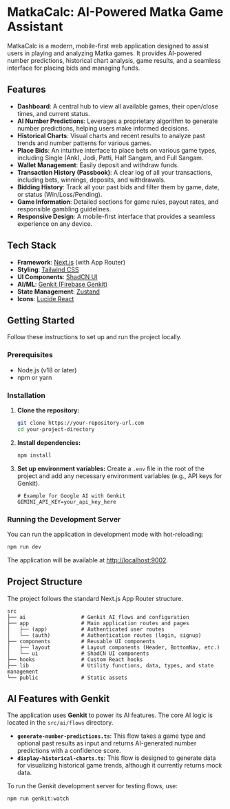 # MatkaCalc: AI-Powered Matka Game Assistant

MatkaCalc is a modern, mobile-first web application designed to assist users in playing and analyzing Matka games. It provides AI-powered number predictions, historical chart analysis, game results, and a seamless interface for placing bids and managing funds.

## Features

- **Dashboard**: A central hub to view all available games, their open/close times, and current status.
- **AI Number Predictions**: Leverages a proprietary algorithm to generate number predictions, helping users make informed decisions.
- **Historical Charts**: Visual charts and recent results to analyze past trends and number patterns for various games.
- **Place Bids**: An intuitive interface to place bets on various game types, including Single (Ank), Jodi, Patti, Half Sangam, and Full Sangam.
- **Wallet Management**: Easily deposit and withdraw funds.
- **Transaction History (Passbook)**: A clear log of all your transactions, including bets, winnings, deposits, and withdrawals.
- **Bidding History**: Track all your past bids and filter them by game, date, or status (Win/Loss/Pending).
- **Game Information**: Detailed sections for game rules, payout rates, and responsible gambling guidelines.
- **Responsive Design**: A mobile-first interface that provides a seamless experience on any device.

## Tech Stack

- **Framework**: [Next.js](https://nextjs.org/) (with App Router)
- **Styling**: [Tailwind CSS](https://tailwindcss.com/)
- **UI Components**: [ShadCN UI](https://ui.shadcn.com/)
- **AI/ML**: [Genkit (Firebase Genkit)](https://firebase.google.com/docs/genkit)
- **State Management**: [Zustand](https://zustand-demo.pmnd.rs/)
- **Icons**: [Lucide React](https://lucide.dev/guide/packages/lucide-react)

## Getting Started

Follow these instructions to set up and run the project locally.

### Prerequisites

- Node.js (v18 or later)
- npm or yarn

### Installation

1.  **Clone the repository:**
    ```bash
    git clone https://your-repository-url.com
    cd your-project-directory
    ```

2.  **Install dependencies:**
    ```bash
    npm install
    ```

3.  **Set up environment variables:**
    Create a `.env` file in the root of the project and add any necessary environment variables (e.g., API keys for Genkit).

    ```env
    # Example for Google AI with Genkit
    GEMINI_API_KEY=your_api_key_here
    ```

### Running the Development Server

You can run the application in development mode with hot-reloading:

```bash
npm run dev
```

The application will be available at [http://localhost:9002](http://localhost:9002).

## Project Structure

The project follows the standard Next.js App Router structure.

```
src
├── ai                  # Genkit AI flows and configuration
├── app                 # Main application routes and pages
│   ├── (app)           # Authenticated user routes
│   └── (auth)          # Authentication routes (login, signup)
├── components          # Reusable UI components
│   ├── layout          # Layout components (Header, BottomNav, etc.)
│   └── ui              # ShadCN UI components
├── hooks               # Custom React hooks
├── lib                 # Utility functions, data, types, and state management
└── public              # Static assets
```

## AI Features with Genkit

The application uses **Genkit** to power its AI features. The core AI logic is located in the `src/ai/flows` directory.

- **`generate-number-predictions.ts`**: This flow takes a game type and optional past results as input and returns AI-generated number predictions with a confidence score.
- **`display-historical-charts.ts`**: This flow is designed to generate data for visualizing historical game trends, although it currently returns mock data.

To run the Genkit development server for testing flows, use:

```bash
npm run genkit:watch
```
